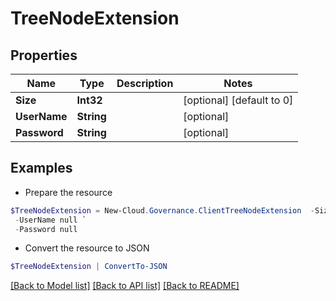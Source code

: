 # TreeNodeExtension
## Properties

Name | Type | Description | Notes
------------ | ------------- | ------------- | -------------
**Size** | **Int32** |  | [optional] [default to 0]
**UserName** | **String** |  | [optional] 
**Password** | **String** |  | [optional] 

## Examples

- Prepare the resource
```powershell
$TreeNodeExtension = New-Cloud.Governance.ClientTreeNodeExtension  -Size null `
 -UserName null `
 -Password null
```

- Convert the resource to JSON
```powershell
$TreeNodeExtension | ConvertTo-JSON
```

[[Back to Model list]](../README.md#documentation-for-models) [[Back to API list]](../README.md#documentation-for-api-endpoints) [[Back to README]](../README.md)

